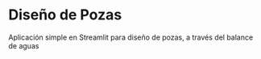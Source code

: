 # Diseño de Pozas
Aplicación simple en Streamlit para diseño de pozas, a través del balance de aguas
